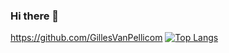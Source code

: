 ### Hi there 👋

https://github.com/GillesVanPellicom
[![Top Langs](https://github-readme-stats.vercel.app/api/top-langs/?username=gillesvanpellicom&layout=compact)](https://github.com/anuraghazra/github-readme-stats)
